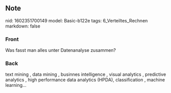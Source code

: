 ## Note
nid: 1602351700149
model: Basic-b122e
tags: 6_Verteiltes_Rechnen
markdown: false

### Front
Was fasst man alles unter Datenanalyse zusammen?

### Back
text mining , data mining , businnes
intelligence , visual analytics , predictive analytics , high performance
data analytics (HPDA), classification , machine learning...

